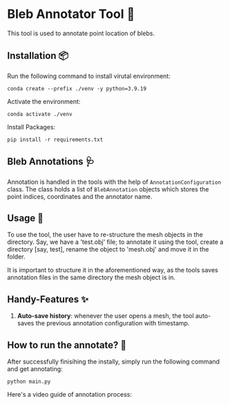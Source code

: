 # Bleb Annotator Tool 🔨

This tool is used to annotate point location of blebs. 


## Installation 📦
Run the following command to install virutal environment:

`conda create --prefix ./venv -y python=3.9.19`

Activate the environment:

`conda activate ./venv`

Install Packages:

`pip install -r requirements.txt`


## Bleb Annotations 🩺

Annotation is handled in the tools with the help of `AnnotationConfiguration` class. The class holds a list of `BlebAnnotation` objects which stores the point indices, coordinates and the annotator name.


## Usage 🦮
To use the tool, the user have to re-structure the mesh objects in the directory. Say, we have a 'test.obj' file; to annotate it using the tool, create a directory [say, test], rename the object to 'mesh.obj' and move it in the folder.

It is important to structure it in the aforementioned way, as the tools saves annotation files in the same directory the mesh object is in.


## Handy-Features ✨

1. **Auto-save history**: whenever the user opens a mesh, the tool auto-saves the previous annotation configuration with timestamp.


## How to run the annotate? 📝

After successfully finisihing the instally, simply run the following command and get annotating:

`python main.py`

Here's a video guide of annotation process:

<source src="./recording.mov" type="video/mp4">
